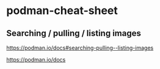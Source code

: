 # podman-cheat-sheet

## Searching / pulling / listing images
https://podman.io/docs#searching-pulling--listing-images

https://podman.io/docs

